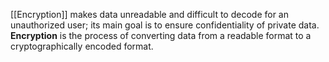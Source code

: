 [[Encryption]] makes data unreadable and difficult to decode for an unauthorized user; its main goal is to ensure confidentiality of private data. **Encryption** is the process of converting data from a readable format to a cryptographically encoded format. 